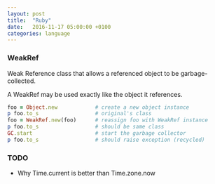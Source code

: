 ```yaml
---
layout: post
title:  "Ruby"
date:   2016-11-17 05:00:00 +0100
categories: language
---
```


### WeakRef

Weak Reference class that allows a referenced object to be garbage-collected.

A WeakRef may be used exactly like the object it references.

```ruby
foo = Object.new            # create a new object instance
p foo.to_s                  # original's class
foo = WeakRef.new(foo)      # reassign foo with WeakRef instance
p foo.to_s                  # should be same class
GC.start                    # start the garbage collector
p foo.to_s                  # should raise exception (recycled)
```

### TODO

- Why Time.current is better than Time.zone.now
